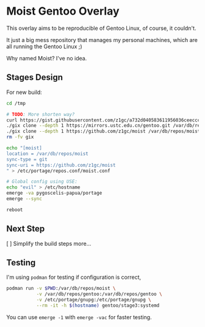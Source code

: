 # Moist Gentoo Overlay

This overlay aims to be reproducible of Gentoo Linux, of course, it couldn't.

It just a big mess repository that manages my personal machines, which are all
running the Gentoo Linux ;)

Why named Moist? I've no idea.

## Stages Design

For new build:

```bash
cd /tmp

# TODO: More shorten way?
curl https://gist.githubusercontent.com/z1gc/a732d040583611956036ceeccc2b6aa8/raw/install-gitoxide.sh | bash
./gix clone --depth 1 https://mirrors.ustc.edu.cn/gentoo.git /var/db/repos/gentoo
./gix clone --depth 1 https://github.com/z1gc/moist /var/db/repos/moist
rm -fv gix

echo "[moist]
location = /var/db/repos/moist
sync-type = git
sync-uri = https://github.com/z1gc/moist
" > /etc/portage/repos.conf/moist.conf

# Global config using USE:
echo "evil" > /etc/hostname
emerge -va pygoscelis-papua/portage
emerge --sync

reboot
```

## Next Step

[ ] Simplify the build steps more...

## Testing

I'm using `podman` for testing if configuration is correct,

```bash
podman run -v $PWD:/var/db/repos/moist \
           -v /var/db/repos/gentoo:/var/db/repos/gentoo \
           -v /etc/portage/gnupg:/etc/portage/gnupg \
           --rm -it -h $(hostname) gentoo/stage3:systemd
```

You can use `emerge -1` with `emerge -vac` for faster testing.
